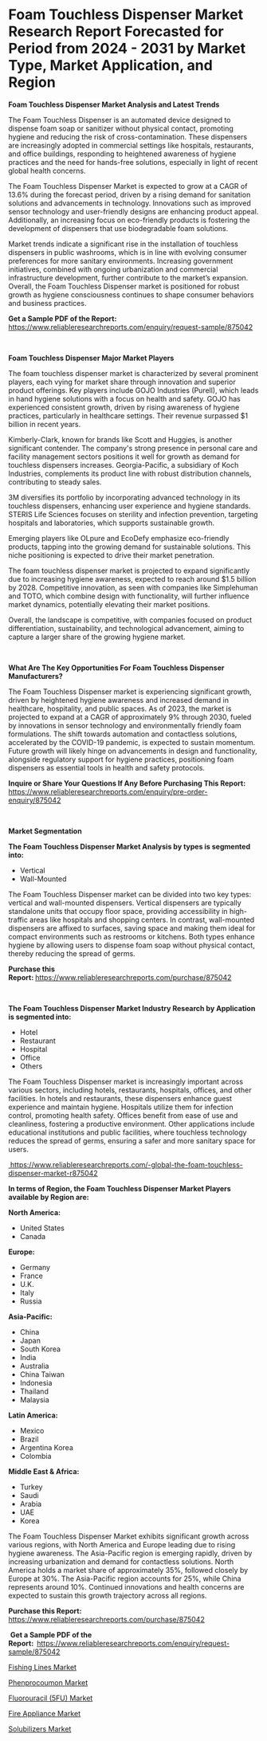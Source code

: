 <p><h1>Foam Touchless Dispenser Market Research Report Forecasted for Period from 2024 -  2031 by Market Type, Market Application, and Region</h1></p><p><strong>Foam Touchless Dispenser Market Analysis and Latest Trends</strong></p>
<p><p>The Foam Touchless Dispenser is an automated device designed to dispense foam soap or sanitizer without physical contact, promoting hygiene and reducing the risk of cross-contamination. These dispensers are increasingly adopted in commercial settings like hospitals, restaurants, and office buildings, responding to heightened awareness of hygiene practices and the need for hands-free solutions, especially in light of recent global health concerns.</p><p>The Foam Touchless Dispenser Market is expected to grow at a CAGR of 13.6% during the forecast period, driven by a rising demand for sanitation solutions and advancements in technology. Innovations such as improved sensor technology and user-friendly designs are enhancing product appeal. Additionally, an increasing focus on eco-friendly products is fostering the development of dispensers that use biodegradable foam solutions. </p><p>Market trends indicate a significant rise in the installation of touchless dispensers in public washrooms, which is in line with evolving consumer preferences for more sanitary environments. Increasing government initiatives, combined with ongoing urbanization and commercial infrastructure development, further contribute to the market’s expansion. Overall, the Foam Touchless Dispenser market is positioned for robust growth as hygiene consciousness continues to shape consumer behaviors and business practices.</p></p>
<p><strong>Get a Sample PDF of the Report:&nbsp;</strong> <a href="https://www.reliableresearchreports.com/enquiry/request-sample/875042?utm_campaign=112&utm_medium=2&utm_source=Github&utm_content=ia&utm_term=03122024&utm_id=foam-touchless-dispenser">https://www.reliableresearchreports.com/enquiry/request-sample/875042</a></p>
<p>&nbsp;</p>
<p><strong>Foam Touchless Dispenser Major Market Players</strong></p>
<p><p>The foam touchless dispenser market is characterized by several prominent players, each vying for market share through innovation and superior product offerings. Key players include GOJO Industries (Purell), which leads in hand hygiene solutions with a focus on health and safety. GOJO has experienced consistent growth, driven by rising awareness of hygiene practices, particularly in healthcare settings. Their revenue surpassed $1 billion in recent years.</p><p>Kimberly-Clark, known for brands like Scott and Huggies, is another significant contender. The company's strong presence in personal care and facility management sectors positions it well for growth as demand for touchless dispensers increases. Georgia-Pacific, a subsidiary of Koch Industries, complements its product line with robust distribution channels, contributing to steady sales.</p><p>3M diversifies its portfolio by incorporating advanced technology in its touchless dispensers, enhancing user experience and hygiene standards. STERIS Life Sciences focuses on sterility and infection prevention, targeting hospitals and laboratories, which supports sustainable growth.</p><p>Emerging players like OLpure and EcoDefy emphasize eco-friendly products, tapping into the growing demand for sustainable solutions. This niche positioning is expected to drive their market penetration.</p><p>The foam touchless dispenser market is projected to expand significantly due to increasing hygiene awareness, expected to reach around $1.5 billion by 2028. Competitive innovation, as seen with companies like Simplehuman and TOTO, which combine design with functionality, will further influence market dynamics, potentially elevating their market positions.</p><p>Overall, the landscape is competitive, with companies focused on product differentiation, sustainability, and technological advancement, aiming to capture a larger share of the growing hygiene market.</p></p>
<p>&nbsp;</p>
<p><strong>What Are The Key Opportunities For Foam Touchless Dispenser Manufacturers?</strong></p>
<p><p>The Foam Touchless Dispenser market is experiencing significant growth, driven by heightened hygiene awareness and increased demand in healthcare, hospitality, and public spaces. As of 2023, the market is projected to expand at a CAGR of approximately 9% through 2030, fueled by innovations in sensor technology and environmentally friendly foam formulations. The shift towards automation and contactless solutions, accelerated by the COVID-19 pandemic, is expected to sustain momentum. Future growth will likely hinge on advancements in design and functionality, alongside regulatory support for hygiene practices, positioning foam dispensers as essential tools in health and safety protocols.</p></p>
<p><strong>Inquire or Share Your Questions If Any Before Purchasing This Report:</strong> <a href="https://www.reliableresearchreports.com/enquiry/pre-order-enquiry/875042?utm_campaign=112&utm_medium=2&utm_source=Github&utm_content=ia&utm_term=03122024&utm_id=foam-touchless-dispenser">https://www.reliableresearchreports.com/enquiry/pre-order-enquiry/875042</a></p>
<p>&nbsp;</p>
<p><strong>Market Segmentation</strong></p>
<p><strong>The Foam Touchless Dispenser Market Analysis by types is segmented into:</strong></p>
<p><ul><li>Vertical</li><li>Wall-Mounted</li></ul></p>
<p><p>The Foam Touchless Dispenser market can be divided into two key types: vertical and wall-mounted dispensers. Vertical dispensers are typically standalone units that occupy floor space, providing accessibility in high-traffic areas like hospitals and shopping centers. In contrast, wall-mounted dispensers are affixed to surfaces, saving space and making them ideal for compact environments such as restrooms or kitchens. Both types enhance hygiene by allowing users to dispense foam soap without physical contact, thereby reducing the spread of germs.</p></p>
<p><strong>Purchase this Report:&nbsp;</strong><a href="https://www.reliableresearchreports.com/purchase/875042?utm_campaign=112&utm_medium=2&utm_source=Github&utm_content=ia&utm_term=03122024&utm_id=foam-touchless-dispenser">https://www.reliableresearchreports.com/purchase/875042</a></p>
<p>&nbsp;</p>
<p><strong>The Foam Touchless Dispenser Market Industry Research by Application is segmented into:</strong></p>
<p><ul><li>Hotel</li><li>Restaurant</li><li>Hospital</li><li>Office</li><li>Others</li></ul></p>
<p><p>The Foam Touchless Dispenser market is increasingly important across various sectors, including hotels, restaurants, hospitals, offices, and other facilities. In hotels and restaurants, these dispensers enhance guest experience and maintain hygiene. Hospitals utilize them for infection control, promoting health safety. Offices benefit from ease of use and cleanliness, fostering a productive environment. Other applications include educational institutions and public facilities, where touchless technology reduces the spread of germs, ensuring a safer and more sanitary space for users.</p></p>
<p><a href="https://www.reliableresearchreports.com/-global-the-foam-touchless-dispenser-market-r875042?utm_campaign=112&utm_medium=2&utm_source=Github&utm_content=ia&utm_term=03122024&utm_id=foam-touchless-dispenser">&nbsp;https://www.reliableresearchreports.com/-global-the-foam-touchless-dispenser-market-r875042</a></p>
<p><strong>In terms of Region, the Foam Touchless Dispenser Market Players available by Region are:</strong></p>
<p>
    <p> <strong> North America: </strong>
        <ul>
            <li>United States</li>
            <li>Canada</li>
        </ul>
        </p> 
    <p> <strong> Europe: </strong>
        <ul>
            <li>Germany</li>
            <li>France</li>
            <li>U.K.</li>
            <li>Italy</li>
            <li>Russia</li>
        </ul>
        </p> 
    <p> <strong> Asia-Pacific: </strong>
        <ul>
            <li>China</li>
            <li>Japan</li>
            <li>South Korea</li>
            <li>India</li>
            <li>Australia</li>
            <li>China Taiwan</li>
            <li>Indonesia</li>
            <li>Thailand</li>
            <li>Malaysia</li>
        </ul>
        </p> 
    <p> <strong> Latin America: </strong>
        <ul>
            <li>Mexico</li>
            <li>Brazil</li>
            <li>Argentina Korea</li>
            <li>Colombia</li>
        </ul>
        </p> 
    <p> <strong> Middle East & Africa: </strong>
        <ul>
            <li>Turkey</li>
            <li>Saudi</li>
            <li>Arabia</li>
            <li>UAE</li>
            <li>Korea</li>
        </ul>
    </p>
    </p>
<p><p>The Foam Touchless Dispenser Market exhibits significant growth across various regions, with North America and Europe leading due to rising hygiene awareness. The Asia-Pacific region is emerging rapidly, driven by increasing urbanization and demand for contactless solutions. North America holds a market share of approximately 35%, followed closely by Europe at 30%. The Asia-Pacific region accounts for 25%, while China represents around 10%. Continued innovations and health concerns are expected to sustain this growth trajectory across all regions.</p></p>
<p><strong>Purchase this Report: </strong><a href="https://www.reliableresearchreports.com/purchase/875042?utm_campaign=112&utm_medium=2&utm_source=Github&utm_content=ia&utm_term=03122024&utm_id=foam-touchless-dispenser">https://www.reliableresearchreports.com/purchase/875042</a></p>
<p>&nbsp;<strong>Get a Sample PDF of the Report:&nbsp;&nbsp;</strong><a href="https://www.reliableresearchreports.com/enquiry/request-sample/875042?utm_campaign=112&utm_medium=2&utm_source=Github&utm_content=ia&utm_term=03122024&utm_id=foam-touchless-dispenser">https://www.reliableresearchreports.com/enquiry/request-sample/875042</a></p>
<p><strong></strong></p>
<p><p><a href="https://github.com/santosh758595/Market-Research-Report-List-6/blob/main/fishing-lines-market.md?utm_campaign=112&utm_medium=2&utm_source=Github&utm_content=ia&utm_term=03122024&utm_id=foam-touchless-dispenser">Fishing Lines Market</a></p><p><a href="https://www.linkedin.com/pulse/comprehensive-phenprocoumon-market-overview-emerging-trends-wlzee?utm_campaign=112&utm_medium=2&utm_source=Github&utm_content=ia&utm_term=03122024&utm_id=foam-touchless-dispenser">Phenprocoumon Market</a></p><p><a href="https://issuu.com/reportprime-2/docs/fluorouracil-5fu-market-size-2030.pptx?utm_campaign=112&utm_medium=2&utm_source=Github&utm_content=ia&utm_term=03122024&utm_id=foam-touchless-dispenser">Fluorouracil (5FU) Market</a></p><p><a href="https://issuu.com/reportprime-2/docs/fire-appliance-market-size-2030.pptx?utm_campaign=112&utm_medium=2&utm_source=Github&utm_content=ia&utm_term=03122024&utm_id=foam-touchless-dispenser">Fire Appliance Market</a></p><p><a href="https://www.linkedin.com/pulse/024-2031-data-pedia-yy6kc?utm_campaign=112&utm_medium=2&utm_source=Github&utm_content=ia&utm_term=03122024&utm_id=foam-touchless-dispenser">Solubilizers Market</a></p></p>